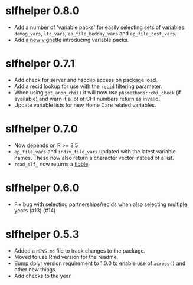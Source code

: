 # slfhelper 0.8.0

* Add a number of 'variable packs' for easily selecting sets of variables: `demog_vars`, `ltc_vars`,  `ep_file_bedday_vars` and `ep_file_cost_vars`.
* Add [a new vignette](https://public-health-scotland.github.io/slfhelper/articles/variable-packs.html) introducing variable packs.

# slfhelper 0.7.1

* Add check for server and hscdiip access on package load.
* Add a recid lookup for use with the `recid` filtering parameter.
* When using `get_anon_chi()` it will now use `phsmethods::chi_check` (if available) and warn if a lot of CHI numbers return as invalid.
* Update variable lists for new Home Care related variables.

# slfhelper 0.7.0

* Now depends on R >= 3.5
* `ep_file_vars` and `indiv_file_vars` updated with the latest variable names. These now also return a character vector instead of a list.
* `read_slf_` now returns a [tibble](https://tibble.tidyverse.org/). 

# slfhelper 0.6.0

* Fix bug with selecting partnerships/recids when also selecting multiple years (#13) (#14)

# slfhelper 0.5.3

* Added a `NEWS.md` file to track changes to the package.
* Moved to use Rmd version for the readme.
* Bump dplyr version requirement to 1.0.0 to enable use of `across()` and other new things.
* Add checks to the year
